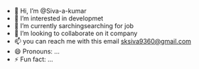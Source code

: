 - 👋 Hi, I’m @Siva-a-kumar
- 👀 I’m interested in developmet
- 🌱 I’m currently sarchingsearching for job
- 💞️ I’m looking to collaborate on it company
- 📫 you can reach me  with this email sksiva9360@gmail.com
- 😄 Pronouns: ...
- ⚡ Fun fact: ...

<!---
Siva-a-kumar/Siva-a-kumar is a ✨ special ✨ repository because its `README.md` (this file) appears on your GitHub profile.
You can click the Preview link to take a look at your changes.
--->
